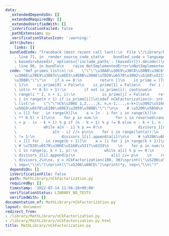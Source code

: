 ```yaml
---
data:
  _extendedDependsOn: []
  _extendedRequiredBy: []
  _extendedVerifiedWith: []
  _isVerificationFailed: false
  _pathExtension: py
  _verificationStatusIcon: ':warning:'
  attributes:
    links: []
  bundledCode: "Traceback (most recent call last):\n  File \"/Library/Frameworks/Python.framework/Versions/3.8/lib/python3.8/site-packages/onlinejudge_verify/documentation/build.py\"\
    , line 71, in _render_source_code_stat\n    bundled_code = language.bundle(stat.path,\
    \ basedir=basedir, options={'include_paths': [basedir]}).decode()\n  File \"/Library/Frameworks/Python.framework/Versions/3.8/lib/python3.8/site-packages/onlinejudge_verify/languages/python.py\"\
    , line 96, in bundle\n    raise NotImplementedError\nNotImplementedError\n"
  code: "def primes_list(n):\n    \"\"\"\u30A8\u30E9\u30C8\u30B9\u30C6\u30CD\u30B9\
    \u306E\u7BE9\u3067n\u4EE5\u4E0B\u306E\u7D20\u6570\u3092\u5168\u5217\u6319\u3059\
    \u308B\"\"\"\n    if n == 0:\n        return []\n    is_prime = [True] * (n +\
    \ 1)\n    is_prime[0] = False\n    is_prime[1] = False\n    for i in range(2,\
    \ int(n ** 0.5) + 1):\n        if not is_prime[i]: continue\n        for j in\
    \ range(i * 2, n + 1, i):\n            is_prime[j] = False\n    return [i for\
    \ i in range(n + 1) if is_prime[i]]\n\ndef nCkFactorization(n: int, k: int) ->\
    \ list:\n    \"\"\"nCk\u306E 1,2,...,k, n,n-1,...,n-k+1\u3092\u5168\u3066\u7D20\
    \u56E0\u6570\u5206\u89E3\u3059\u308B\"\"\"\n\n    # \u5206\u5B50\n    divisors_1\
    \ = [[] for _ in range(k)]\n    a = [n - i for i in range(k)]\n    num = primes_list(int(n\
    \ ** 0.5) + 1)\n\n    for p in num:\n        for i in reversed(range(n - k + 1\
    \ + p - (n - k + 1) % p if (n - k + 1) % p != 0 else n - k + 1, n + 1, p)):\n\
    \            while a[n - i] % p == 0:\n                divisors_1[n - i].append(p)\n\
    \                a[n - i] //= p\n\n    for i in range(len(a)):\n        if a[i]\
    \ != 1:\n            divisors_1[i].append(a[i])\n\n    # \u5206\u6BCD\n    divisors_2\
    \ = [[] for _ in range(k + 1)]\n    a = [i for i in range(k + 1)]\n    num = primes_list(k)\
    \ # \u7D20\u6570\u306E\u5168\u5217\u6319\n    \n    for p in num:\n        for\
    \ i in range(p, k + 1, p):\n            while a[i] % p == 0:\n               \
    \ divisors_2[i].append(p)\n                a[i] //= p\n    \n    return divisors_1,\
    \ divisors_2\n\nx, y = nCkFactorization(100, 30)\nprint(\"\u5206\u5B50\")\nprint(*x,\
    \ sep=\"\\n\")\nprint(\"\u5206\u6BCD\")\nprint(*y, sep=\"\\n\")"
  dependsOn: []
  isVerificationFile: false
  path: MathLibrary/nCkFactorization.py
  requiredBy: []
  timestamp: '2022-07-14 11:56:28+09:00'
  verificationStatus: LIBRARY_NO_TESTS
  verifiedWith: []
documentation_of: MathLibrary/nCkFactorization.py
layout: document
redirect_from:
- /library/MathLibrary/nCkFactorization.py
- /library/MathLibrary/nCkFactorization.py.html
title: MathLibrary/nCkFactorization.py
---
```

